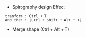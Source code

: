 - Spirography design Effect 
```
tranform : Ctrl + T 
and then : (Ctrl + Shift + Alt + T)
```
- Merge shape (Ctrl + Alt + T)
